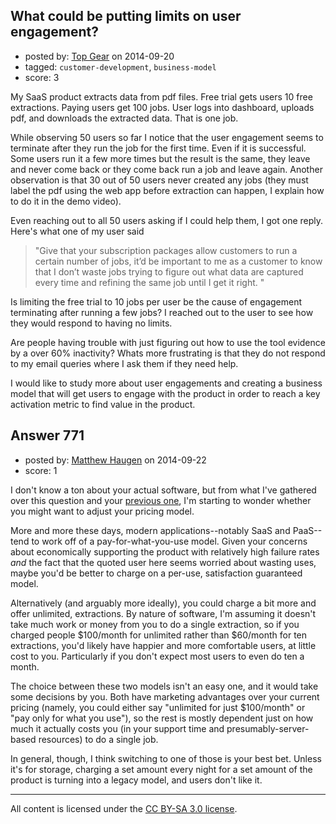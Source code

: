 ## What could be putting limits on user engagement?

- posted by: [Top Gear](https://stackexchange.com/users/4690596/top-gear) on 2014-09-20
- tagged: `customer-development`, `business-model`
- score: 3

<p>My SaaS product extracts data from pdf files. Free trial gets users 10 free extractions. Paying users get 100 jobs. User logs into dashboard, uploads pdf, and downloads the extracted data. That is one job.</p>

<p>While observing 50 users so far I notice that the user engagement seems to terminate after they run the job for the first time. Even if it is successful. Some users run it a few more times but the result is the same, they leave and never come back or they come back run a job and leave again. Another observation is that 30 out of 50 users never created any jobs (they must label the pdf using the web app before extraction can happen, I explain how to do it in the demo video).</p>

<p>Even reaching out to all 50 users asking if I could help them, I got one reply. Here's what one of my user said </p>

<blockquote>
  <p>"Give that your subscription packages allow customers to run a certain
  number of jobs, it’d be important to me as a customer to know that I
  don’t waste jobs trying to figure out what data are captured every
  time and refining the same job until I get it right. "</p>
</blockquote>

<p>Is limiting the free trial to 10 jobs per user be the cause of engagement terminating after running a few jobs? I reached out to the user to see how they would respond to having no limits.</p>

<p>Are people having trouble with just figuring out how to use the tool evidence by a over 60% inactivity? Whats more frustrating is that they do not respond to my email queries where I ask them if they need help.</p>

<p>I would like to study more about user engagements and creating a business model that will get users to engage with the product in order to reach a key activation metric to find value in the product.</p>



## Answer 771

- posted by: [Matthew Haugen](https://stackexchange.com/users/1325646/matthew-haugen) on 2014-09-22
- score: 1

<p>I don't know a ton about your actual software, but from what I've gathered over this question and your <a href="https://startups.stackexchange.com/questions/753/how-can-i-make-my-product-economically-feasible">previous one</a>, I'm starting to wonder whether you might want to adjust your pricing model.</p>

<p>More and more these days, modern applications--notably SaaS and PaaS--tend to work off of a pay-for-what-you-use model. Given your concerns about economically supporting the product with relatively high failure rates <em>and</em> the fact that the quoted user here seems worried about wasting uses, maybe you'd be better to charge on a per-use, satisfaction guaranteed model.</p>

<p>Alternatively (and arguably more ideally), you could charge a bit more and offer unlimited, extractions. By nature of software, I'm assuming it doesn't take much work or money from you to do a single extraction, so if you charged people $100/month for unlimited rather than $60/month for ten extractions, you'd likely have happier and more comfortable users, at little cost to you. Particularly if you don't expect most users to even do ten a month.</p>

<p>The choice between these two models isn't an easy one, and it would take some decisions by you. Both have marketing advantages over your current pricing (namely, you could either say "unlimited for just $100/month" or "pay only for what you use"), so the rest is mostly dependent just on how much it actually costs you (in your support time and presumably-server-based resources) to do a single job.</p>

<p>In general, though, I think switching to one of those is your best bet. Unless it's for storage, charging a set amount every night for a set amount of the product is turning into a legacy model, and users don't like it.</p>




---

All content is licensed under the [CC BY-SA 3.0 license](https://creativecommons.org/licenses/by-sa/3.0/).

